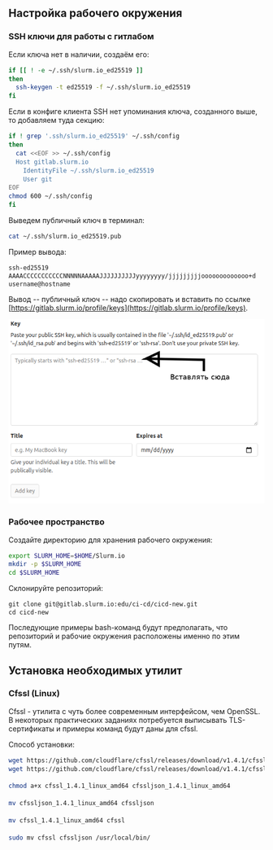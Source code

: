 ## Настройка рабочего окружения

### SSH ключи для работы с гитлабом

Если ключа нет в наличии, создаём его:
```bash
if [[ ! -e ~/.ssh/slurm.io_ed25519 ]]
then
  ssh-keygen -t ed25519 -f ~/.ssh/slurm.io_ed25519
fi
```
Если в конфиге клиента SSH нет упоминания ключа, созданного выше, то добавляем туда секцию:
```bash
if ! grep '.ssh/slurm.io_ed25519' ~/.ssh/config
then
  cat <<EOF >> ~/.ssh/config
  Host gitlab.slurm.io
    IdentityFile ~/.ssh/slurm.io_ed25519
    User git
EOF
chmod 600 ~/.ssh/config
fi
```
Выведем публичный ключ в терминал:
```bash
cat ~/.ssh/slurm.io_ed25519.pub
```

Пример вывода:

```
ssh-ed25519 AAAACCCCCCCCCCCNNNNNAAAAAJJJJJJJJJJyyyyyyyy/jjjjjjjjjooooooooooooo+d username@hostname
```

Вывод -- публичный ключ -- надо скопировать и вставить по ссылке [https://gitlab.slurm.io/profile/keys](https://gitlab.slurm.io/profile/keys).

![Интерфейс добавления ключей](img/sshkey.png)

### Рабочее пространство

Создайте директорию для хранения рабочего окружения:

```bash
export SLURM_HOME=$HOME/Slurm.io
mkdir -p $SLURM_HOME
cd $SLURM_HOME
```

Склонируйте репозиторий:

```
git clone git@gitlab.slurm.io:edu/ci-cd/cicd-new.git
cd cicd-new
```

Последующие примеры bash-команд будут предполагать, что репозиторий и рабочие окружения расположены именно по этим путям.

## Установка необходимых утилит

### Cfssl (Linux)

Cfssl - утилита с чуть более современным интерфейсом, чем OpenSSL. В некоторых практических заданиях потребуется выписывать TLS-сертификаты и примеры команд будут даны для cfssl.

Способ установки:

```bash
wget https://github.com/cloudflare/cfssl/releases/download/v1.4.1/cfssl_1.4.1_linux_amd64
wget https://github.com/cloudflare/cfssl/releases/download/v1.4.1/cfssljson_1.4.1_linux_amd64

chmod a+x cfssl_1.4.1_linux_amd64 cfssljson_1.4.1_linux_amd64

mv cfssljson_1.4.1_linux_amd64 cfssljson

mv cfssl_1.4.1_linux_amd64 cfssl

sudo mv cfssl cfssljson /usr/local/bin/
```
